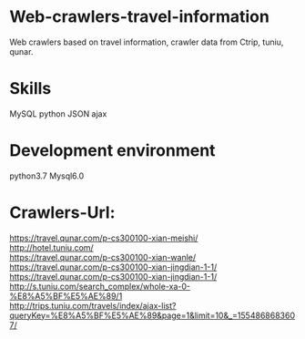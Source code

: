 
# Web-crawlers-travel-information
Web crawlers based on travel information, crawler data from Ctrip, tuniu, qunar.

# Skills
MySQL python JSON ajax 


# Development environment
python3.7  Mysql6.0 


# Crawlers-Url:
https://travel.qunar.com/p-cs300100-xian-meishi/  
http://hotel.tuniu.com/  
https://travel.qunar.com/p-cs300100-xian-wanle/  
https://travel.qunar.com/p-cs300100-xian-jingdian-1-1/  
https://travel.qunar.com/p-cs300100-xian-jingdian-1-1/  
http://s.tuniu.com/search_complex/whole-xa-0-%E8%A5%BF%E5%AE%89/1  
http://trips.tuniu.com/travels/index/ajax-list?queryKey=%E8%A5%BF%E5%AE%89&page=1&limit=10&_=1554868683607/  
             
